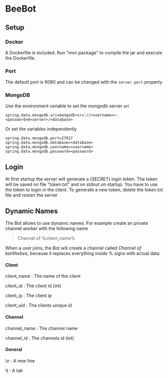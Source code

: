 # BeeBot

## Setup
### Docker
A Dockerfile is included. Run "mvn package" to compile the jar and execute the Dockerfile.

### Port
The default port is 8080 and can be changed with the ``server.port`` property

### MongoDB
Use the environment variable to set the mongodb server uri

    spring.data.mongodb.uri=mongodb+srv://<username>>:<password>@<server>/<database>
Or set the variables independently
    
    spring.data.mongodb.port=27017
    spring.data.mongodb.database=<database>
    spring.data.mongodb.username=<username>
    spring.data.mongodb.password=<password>

## Login
At first startup the server will generate a (SECRET) login token. The token will be saved on file "token.txt" and on
 stdout
 on startup. You have to use the token to login in the client.
 To generate a new token, delete the token.txt file and restart the server
 
 
 
 ## Dynamic Names
 The Bot allows to use dynamic names. For example create an private channel worker with the following name
 >Channel of %client_name%
 
 When a user joins, the Bot will create a channel called _Channel of karlthebee_, because it replaces everything
  inside % signs with actual data
 
 #### Client
 client_name : The name of the client
 
 client_id : The client id (int)
 
 client_ip : The client ip
 
 client_uid : The clients unique id
 
 
 #### Channel
 channel_name : The channel name
 
 channel_id : The channels id (int)
 
 #### General
 \n : A new line
 
 \t : A tab